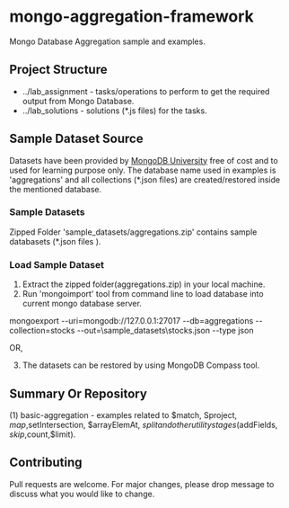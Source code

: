 # mongo-aggregation-framework
Mongo Database Aggregation sample and examples.

## Project Structure
* ../lab_assignment - tasks/operations to perform to get the required output from Mongo Database.
* ../lab_solutions - solutions (*.js files) for the tasks.


## Sample Dataset Source

Datasets have been provided by [MongoDB University](https://university.mongodb.com/) free of cost and to used for 
learning purpose only. The database name used in examples is 'aggregations' and all collections (*.json files) are 
created/restored inside the mentioned database.

### Sample Datasets

Zipped Folder 'sample_datasets/aggregations.zip' contains sample databasets (*.json files ).

### Load Sample Dataset
1) Extract the zipped folder(aggregations.zip) in your local machine.
2) Run 'mongoimport' tool from command line to load database into current mongo database server.

mongoexport --uri=mongodb://127.0.0.1:27017 --db=aggregations --collection=stocks --out=<your-file-location>\sample_datasets\stocks.json --type json

OR,

3) The datasets can be restored by using MongoDB Compass tool.


## Summary Or Repository

(1) basic-aggregation - examples related to $match, Sproject, $map ,$setIntersection, $arrayElemAt, $split and other utility stages ($addFields, $skip,$count,$limit).

## Contributing
Pull requests are welcome. For major changes, please drop message to discuss what you would like to change.

